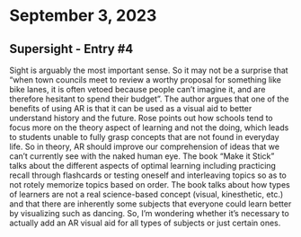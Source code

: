 # September 3, 2023
## Supersight - Entry #4

Sight is arguably the most important sense. So it may not be a surprise that “when town councils meet to review a worthy proposal for something like bike lanes, it is often vetoed because people can’t imagine it, and are therefore hesitant to spend their budget”. The author argues that one of the benefits of using AR is that it can be used as a visual aid to better understand history and the future. Rose points out how schools tend to focus more on the theory aspect of learning and not the doing, which leads to students unable to fully grasp concepts that are not found in everyday life. So in theory, AR should improve our comprehension of ideas that we can’t currently see with the naked human eye.
The book “Make it Stick” talks about the different aspects of optimal learning including practicing recall through flashcards or testing oneself and interleaving topics so as to not rotely memorize topics based on order. The book talks about how types of learners are not a real science-based concept (visual, kinesthetic, etc.) and that there are inherently some subjects that everyone could learn better by visualizing such as dancing. So, I’m wondering whether it’s necessary to actually add an AR visual aid for all types of subjects or just certain ones.
